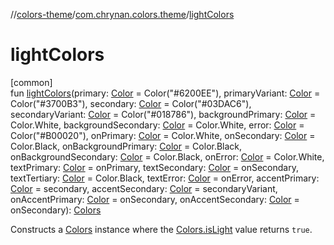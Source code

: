 //[colors-theme](../../index.md)/[com.chrynan.colors.theme](index.md)/[lightColors](light-colors.md)

# lightColors

[common]\
fun [lightColors](light-colors.md)(primary: [Color](../../../colors-core/colors-core/com.chrynan.colors/-color/index.md) = Color(&quot;#6200EE&quot;), primaryVariant: [Color](../../../colors-core/colors-core/com.chrynan.colors/-color/index.md) = Color(&quot;#3700B3&quot;), secondary: [Color](../../../colors-core/colors-core/com.chrynan.colors/-color/index.md) = Color(&quot;#03DAC6&quot;), secondaryVariant: [Color](../../../colors-core/colors-core/com.chrynan.colors/-color/index.md) = Color(&quot;#018786&quot;), backgroundPrimary: [Color](../../../colors-core/colors-core/com.chrynan.colors/-color/index.md) = Color.White, backgroundSecondary: [Color](../../../colors-core/colors-core/com.chrynan.colors/-color/index.md) = Color.White, error: [Color](../../../colors-core/colors-core/com.chrynan.colors/-color/index.md) = Color(&quot;#B00020&quot;), onPrimary: [Color](../../../colors-core/colors-core/com.chrynan.colors/-color/index.md) = Color.White, onSecondary: [Color](../../../colors-core/colors-core/com.chrynan.colors/-color/index.md) = Color.Black, onBackgroundPrimary: [Color](../../../colors-core/colors-core/com.chrynan.colors/-color/index.md) = Color.Black, onBackgroundSecondary: [Color](../../../colors-core/colors-core/com.chrynan.colors/-color/index.md) = Color.Black, onError: [Color](../../../colors-core/colors-core/com.chrynan.colors/-color/index.md) = Color.White, textPrimary: [Color](../../../colors-core/colors-core/com.chrynan.colors/-color/index.md) = onPrimary, textSecondary: [Color](../../../colors-core/colors-core/com.chrynan.colors/-color/index.md) = onSecondary, textTertiary: [Color](../../../colors-core/colors-core/com.chrynan.colors/-color/index.md) = Color.Black, textError: [Color](../../../colors-core/colors-core/com.chrynan.colors/-color/index.md) = onError, accentPrimary: [Color](../../../colors-core/colors-core/com.chrynan.colors/-color/index.md) = secondary, accentSecondary: [Color](../../../colors-core/colors-core/com.chrynan.colors/-color/index.md) = secondaryVariant, onAccentPrimary: [Color](../../../colors-core/colors-core/com.chrynan.colors/-color/index.md) = onSecondary, onAccentSecondary: [Color](../../../colors-core/colors-core/com.chrynan.colors/-color/index.md) = onSecondary): [Colors](-colors/index.md)

Constructs a [Colors](-colors/index.md) instance where the [Colors.isLight](-colors/is-light.md) value returns `true`.
